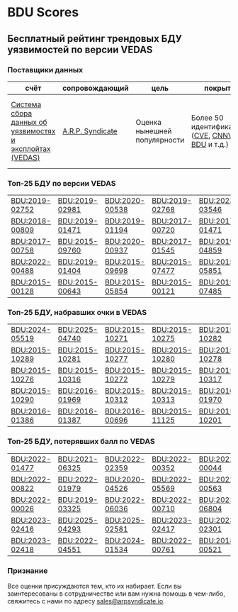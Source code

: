 
# BDU Scores
## Бесплатный рейтинг трендовых БДУ уязвимостей по версии VEDAS

### Поставщики данных
| счёт | cопровождающий | цель | покрытие | определение | частота |
| ----- | ---------- | ------- | -------- | ----------- | --------- |
| [Система сбора данных об уязвимостях и эксплойтах (VEDAS)](https://vedas.arpsyndicate.io) | [A.R.P. Syndicate](https://www.arpsyndicate.io) | Оценка нынешней популярности | Более 50 идентификаторов ([CVE](https://github.com/ARPSyndicate/cve-scores), [CNNVD](https://github.com/ARPSyndicate/cnnvd-scores), [BDU](https://github.com/ARPSyndicate/bdu-scores) и т.д.) | Аналитические данные с открытым исходным кодом (OSINT), полученные от [Exploit Observer](https://www.exploit.observer) | 6-8 часов |



<h3>Топ-25 БДУ по версии VEDAS</h3>

<table>
  <tr>
    <td><a href='https://vedas.arpsyndicate.io/?vuln=BDU:2019-02752'>BDU:2019-02752</a></td>
    <td><a href='https://vedas.arpsyndicate.io/?vuln=BDU:2019-02981'>BDU:2019-02981</a></td>
    <td><a href='https://vedas.arpsyndicate.io/?vuln=BDU:2020-00538'>BDU:2020-00538</a></td>
    <td><a href='https://vedas.arpsyndicate.io/?vuln=BDU:2019-02768'>BDU:2019-02768</a></td>
    <td><a href='https://vedas.arpsyndicate.io/?vuln=BDU:2023-03546'>BDU:2023-03546</a></td>
  </tr>
  <tr>
    <td><a href='https://vedas.arpsyndicate.io/?vuln=BDU:2018-00809'>BDU:2018-00809</a></td>
    <td><a href='https://vedas.arpsyndicate.io/?vuln=BDU:2019-01471'>BDU:2019-01471</a></td>
    <td><a href='https://vedas.arpsyndicate.io/?vuln=BDU:2019-01194'>BDU:2019-01194</a></td>
    <td><a href='https://vedas.arpsyndicate.io/?vuln=BDU:2017-00720'>BDU:2017-00720</a></td>
    <td><a href='https://vedas.arpsyndicate.io/?vuln=BDU:2017-01471'>BDU:2017-01471</a></td>
  </tr>
  <tr>
    <td><a href='https://vedas.arpsyndicate.io/?vuln=BDU:2017-00758'>BDU:2017-00758</a></td>
    <td><a href='https://vedas.arpsyndicate.io/?vuln=BDU:2015-09760'>BDU:2015-09760</a></td>
    <td><a href='https://vedas.arpsyndicate.io/?vuln=BDU:2020-00937'>BDU:2020-00937</a></td>
    <td><a href='https://vedas.arpsyndicate.io/?vuln=BDU:2017-01545'>BDU:2017-01545</a></td>
    <td><a href='https://vedas.arpsyndicate.io/?vuln=BDU:2019-04859'>BDU:2019-04859</a></td>
  </tr>
  <tr>
    <td><a href='https://vedas.arpsyndicate.io/?vuln=BDU:2022-00488'>BDU:2022-00488</a></td>
    <td><a href='https://vedas.arpsyndicate.io/?vuln=BDU:2019-01404'>BDU:2019-01404</a></td>
    <td><a href='https://vedas.arpsyndicate.io/?vuln=BDU:2015-09698'>BDU:2015-09698</a></td>
    <td><a href='https://vedas.arpsyndicate.io/?vuln=BDU:2015-07477'>BDU:2015-07477</a></td>
    <td><a href='https://vedas.arpsyndicate.io/?vuln=BDU:2015-05851'>BDU:2015-05851</a></td>
  </tr>
  <tr>
    <td><a href='https://vedas.arpsyndicate.io/?vuln=BDU:2015-00128'>BDU:2015-00128</a></td>
    <td><a href='https://vedas.arpsyndicate.io/?vuln=BDU:2015-00643'>BDU:2015-00643</a></td>
    <td><a href='https://vedas.arpsyndicate.io/?vuln=BDU:2015-05854'>BDU:2015-05854</a></td>
    <td><a href='https://vedas.arpsyndicate.io/?vuln=BDU:2015-00121'>BDU:2015-00121</a></td>
    <td><a href='https://vedas.arpsyndicate.io/?vuln=BDU:2015-07485'>BDU:2015-07485</a></td>
  </tr>
</table>


<h3>Топ-25 БДУ, набравших очки в VEDAS</h3>

<table>
  <tr>
    <td><a href='https://vedas.arpsyndicate.io/?vuln=BDU:2024-05519'>BDU:2024-05519</a></td>
    <td><a href='https://vedas.arpsyndicate.io/?vuln=BDU:2025-04740'>BDU:2025-04740</a></td>
    <td><a href='https://vedas.arpsyndicate.io/?vuln=BDU:2015-10271'>BDU:2015-10271</a></td>
    <td><a href='https://vedas.arpsyndicate.io/?vuln=BDU:2015-10275'>BDU:2015-10275</a></td>
    <td><a href='https://vedas.arpsyndicate.io/?vuln=BDU:2015-10282'>BDU:2015-10282</a></td>
  </tr>
  <tr>
    <td><a href='https://vedas.arpsyndicate.io/?vuln=BDU:2015-10289'>BDU:2015-10289</a></td>
    <td><a href='https://vedas.arpsyndicate.io/?vuln=BDU:2015-10281'>BDU:2015-10281</a></td>
    <td><a href='https://vedas.arpsyndicate.io/?vuln=BDU:2015-10277'>BDU:2015-10277</a></td>
    <td><a href='https://vedas.arpsyndicate.io/?vuln=BDU:2015-10280'>BDU:2015-10280</a></td>
    <td><a href='https://vedas.arpsyndicate.io/?vuln=BDU:2015-10278'>BDU:2015-10278</a></td>
  </tr>
  <tr>
    <td><a href='https://vedas.arpsyndicate.io/?vuln=BDU:2015-10276'>BDU:2015-10276</a></td>
    <td><a href='https://vedas.arpsyndicate.io/?vuln=BDU:2015-10316'>BDU:2015-10316</a></td>
    <td><a href='https://vedas.arpsyndicate.io/?vuln=BDU:2015-10272'>BDU:2015-10272</a></td>
    <td><a href='https://vedas.arpsyndicate.io/?vuln=BDU:2015-10279'>BDU:2015-10279</a></td>
    <td><a href='https://vedas.arpsyndicate.io/?vuln=BDU:2015-10317'>BDU:2015-10317</a></td>
  </tr>
  <tr>
    <td><a href='https://vedas.arpsyndicate.io/?vuln=BDU:2015-10290'>BDU:2015-10290</a></td>
    <td><a href='https://vedas.arpsyndicate.io/?vuln=BDU:2016-01969'>BDU:2016-01969</a></td>
    <td><a href='https://vedas.arpsyndicate.io/?vuln=BDU:2015-10312'>BDU:2015-10312</a></td>
    <td><a href='https://vedas.arpsyndicate.io/?vuln=BDU:2015-10313'>BDU:2015-10313</a></td>
    <td><a href='https://vedas.arpsyndicate.io/?vuln=BDU:2016-01970'>BDU:2016-01970</a></td>
  </tr>
  <tr>
    <td><a href='https://vedas.arpsyndicate.io/?vuln=BDU:2016-01386'>BDU:2016-01386</a></td>
    <td><a href='https://vedas.arpsyndicate.io/?vuln=BDU:2016-01387'>BDU:2016-01387</a></td>
    <td><a href='https://vedas.arpsyndicate.io/?vuln=BDU:2016-00696'>BDU:2016-00696</a></td>
    <td><a href='https://vedas.arpsyndicate.io/?vuln=BDU:2015-11125'>BDU:2015-11125</a></td>
    <td><a href='https://vedas.arpsyndicate.io/?vuln=BDU:2015-10201'>BDU:2015-10201</a></td>
  </tr>
</table>


<h3>Топ-25 БДУ, потерявших балл по VEDAS</h3>

<table>
  <tr>
    <td><a href='https://vedas.arpsyndicate.io/?vuln=BDU:2022-01477'>BDU:2022-01477</a></td>
    <td><a href='https://vedas.arpsyndicate.io/?vuln=BDU:2021-06325'>BDU:2021-06325</a></td>
    <td><a href='https://vedas.arpsyndicate.io/?vuln=BDU:2022-02359'>BDU:2022-02359</a></td>
    <td><a href='https://vedas.arpsyndicate.io/?vuln=BDU:2022-00352'>BDU:2022-00352</a></td>
    <td><a href='https://vedas.arpsyndicate.io/?vuln=BDU:2022-00044'>BDU:2022-00044</a></td>
  </tr>
  <tr>
    <td><a href='https://vedas.arpsyndicate.io/?vuln=BDU:2022-00822'>BDU:2022-00822</a></td>
    <td><a href='https://vedas.arpsyndicate.io/?vuln=BDU:2022-01979'>BDU:2022-01979</a></td>
    <td><a href='https://vedas.arpsyndicate.io/?vuln=BDU:2020-04526'>BDU:2020-04526</a></td>
    <td><a href='https://vedas.arpsyndicate.io/?vuln=BDU:2022-05569'>BDU:2022-05569</a></td>
    <td><a href='https://vedas.arpsyndicate.io/?vuln=BDU:2022-00563'>BDU:2022-00563</a></td>
  </tr>
  <tr>
    <td><a href='https://vedas.arpsyndicate.io/?vuln=BDU:2022-00026'>BDU:2022-00026</a></td>
    <td><a href='https://vedas.arpsyndicate.io/?vuln=BDU:2019-03325'>BDU:2019-03325</a></td>
    <td><a href='https://vedas.arpsyndicate.io/?vuln=BDU:2022-06036'>BDU:2022-06036</a></td>
    <td><a href='https://vedas.arpsyndicate.io/?vuln=BDU:2022-00710'>BDU:2022-00710</a></td>
    <td><a href='https://vedas.arpsyndicate.io/?vuln=BDU:2023-06804'>BDU:2023-06804</a></td>
  </tr>
  <tr>
    <td><a href='https://vedas.arpsyndicate.io/?vuln=BDU:2023-02416'>BDU:2023-02416</a></td>
    <td><a href='https://vedas.arpsyndicate.io/?vuln=BDU:2025-04293'>BDU:2025-04293</a></td>
    <td><a href='https://vedas.arpsyndicate.io/?vuln=BDU:2025-02581'>BDU:2025-02581</a></td>
    <td><a href='https://vedas.arpsyndicate.io/?vuln=BDU:2023-02417'>BDU:2023-02417</a></td>
    <td><a href='https://vedas.arpsyndicate.io/?vuln=BDU:2023-02301'>BDU:2023-02301</a></td>
  </tr>
  <tr>
    <td><a href='https://vedas.arpsyndicate.io/?vuln=BDU:2023-02418'>BDU:2023-02418</a></td>
    <td><a href='https://vedas.arpsyndicate.io/?vuln=BDU:2022-04551'>BDU:2022-04551</a></td>
    <td><a href='https://vedas.arpsyndicate.io/?vuln=BDU:2024-01534'>BDU:2024-01534</a></td>
    <td><a href='https://vedas.arpsyndicate.io/?vuln=BDU:2022-00761'>BDU:2022-00761</a></td>
    <td><a href='https://vedas.arpsyndicate.io/?vuln=BDU:2018-00521'>BDU:2018-00521</a></td>
  </tr>
</table>


### Признание
Все оценки присуждаются тем, кто их набирает.
Если вы заинтересованы в сотрудничестве или вам нужна помощь в чем-либо, свяжитесь с нами по адресу [sales@arpsyndicate.io](mailto:sales@arpsyndicate.io).

